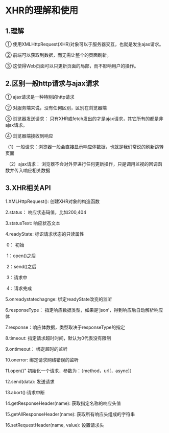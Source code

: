 # XHR的理解和使用

## 1.理解

① 使用XMLHttpRequest(XHR)对象可以于服务器交互，也就是发生ajax请求。

② 前端可以获取到数据，而无需让整个的页面刷新。

③ 这使得Web页面可以只更新页面的局部，而不影响用户的操作。



## 2.区别一般http请求与ajax请求

① ajax请求是一种特别的http请求

② 对服务端来说，没有任何区别，区别在浏览器端

③ 浏览器发送请求： 只有XHR或fetch发出的才是ajax请求，其它所有的都是非ajax请求。

④ 浏览器端接收到响应

​	（1）一般请求：浏览器一般会直接显示响应体数据，也就是我们常说的刷新跳转页面

​	（2）ajax请求： 浏览器不会对外界进行任何更新操作，只是调用监视的回调函数并传入响应相关数据



## 3.XHR相关API

1.XMLHttpRequest(): 创建XHR对象的构造函数

2.status： 响应状态码值，比如200,404

3.statusText: 响应状态文本

4.readyState: 标识请求状态的只读属性

​	0： 初始

​	1：open()之后

​	2：send()之后

​	3：请求中

​	4：请求完成

5.onreadystatechagnge: 绑定readyState改变的监听

6.responseType： 指定响应数据类型，如果是‘json’，得到响应后自动解析响应体

7.response：响应体数据，类型取决于responseType的指定

8.timeout: 指定请求超时时间，默认为0代表没有限制

9.ontimeout： 绑定超时的监听

10.onerror: 绑定请求网络错误的监听

11.open()" 初始化一个请求，参数为：（method，url[，async]）

12.send(data): 发送请求

13.abort():请求中断

14.getResponseHeader(name): 获取指定名称的响应头值

15.getAllResponseHeader(name): 获取所有响应头组成的字符串

16.setRequestHeader(name, value): 设置请求头 















